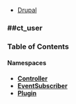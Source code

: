 

- [Drupal](../namespaces/drupal.md)


### ##ct_user




### Table of Contents


#### Namespaces
- **[Controller](../namespaces/drupal-ct-user-controller.md)**
- **[EventSubscriber](../namespaces/drupal-ct-user-eventsubscriber.md)**
- **[Plugin](../namespaces/drupal-ct-user-plugin.md)**















